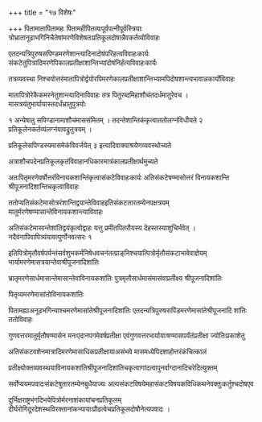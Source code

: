 +++
title = "१७ विशेषः"

+++
पितामातापितामहः पितामहीपितव्यःपूर्वपत्नीपूर्वस्त्रियाः त्रोभ्रातानूढाभगिनिचैतेषांमरणेविशेषतःप्रतिकूलदोषान्नैवकर्तव्योविवाहः

एतदन्यत्रिपुरुषसपिण्डमरणेशान्त्यादिनादोषंपरिहत्यविवाहःकार्यः संकटेतुपित्रादिमरणेपिकालप्रतीक्षाशान्तिभ्यांदोषंनिर्हत्यविवाहःकार्यः

तत्रव्यवस्था निश्चयोत्तरंमातापित्रोर्द्वयोरपिमरणेकालप्रतीक्षाशान्तिभ्यामपिदोषशान्त्यभावान्नकार्योविवाहः

मातापित्रोरेकैकमरनेतुशान्त्यादिनाविवाहः तत्र पितुरब्दमिहाशौचंतदर्धमातुरेवच । मासत्रयंतुभार्यायास्तदर्धंभ्रातुपुत्रयोः

१ अन्येषातु सपिण्डानामाशौचंमाससंमितम् । तदन्तेशान्तिकंकृत्वाततोलग्नंविधीयते २ प्रतिकूलेनकर्तव्यंलग्नंयावद्रुतुत्रयम् ।

प्रतिकूलेसपिण्डस्यमासमेकंविवर्जयेत् ३ इत्यादिवाक्याश्रयेणव्यवस्थोच्यते

अत्राशौचपदेनप्रतिकूलकृतंविवाहानधिकारमात्रंकालप्रतीक्षार्थमुच्यते

अतःपितृमरणेवर्षोत्तरंविनायकशान्तिंकृत्वासंकटेविवाहःकार्यः अतिसंकटेषण्मासोत्तरं विनायकशान्ति श्रीपूजनादिशान्तिचकृत्वाविवाहः

ततोप्यतिसंकटेमासोत्ररंशान्तिद्वयान्तेविवाहइतिसंकटतारतम्येनपक्षत्रयम् मातुर्मरणेषण्मासान्तेविनायकशान्त्याविवाहः

अतिसंकटेमासान्तेशांतिद्वयंकृत्वोद्वाहः यत्तु प्रमीतपितरौयस्य देहस्तस्याशुचिर्भवेत् । नदैवंनापिवापित्र्यंयावत्पुर्णोनवत्सरः १

इतिपित्रोमृतौवर्षपर्यन्तंसर्वशुभकर्मनिषेधवचनंतत्प्राङ्‌निश्चयात्पित्रोर्मृतौसंकटाभावेवाज्ञेयम् भार्यामरणेमासत्रयान्तेवाश्रीपूजनादिशांतिः

भ्रातृमरणेसार्धमासान्तेमासान्तेवाविनायकशांतिः पुत्रमृतौसार्धमासंमासंवाप्रतीक्ष्य श्रीपूजनादिशांतिः

पितृव्यमरणेमासांतोविनायकशांतिः

पितामह्याअनूढभगिन्याश्चमरणेमासांतेश्रीपूजनादिशांतिः एतदन्यत्रिपुरुषसपिंडमरणेमासांतेश्रीपूजनादि शांतिः ततोविवाहः

गुणवत्तरमातुर्मृतौषण्मासेन मनःएदानपगमेवर्षप्रतीक्षा एवंगुणवत्तरभार्यायाःषण्मासपर्यंतंप्रतीक्षा ज्योतिःप्रकाशेतु

अतिसंकटवशेनमात्रादिमरणेमासाधिकप्रतीक्षायाअसंभवे मासमध्येपिदशाहोत्तरंकंचित्कालं

प्रतीक्ष्योक्तव्यवस्थयाविनायकशांतिश्रीपूजनादिशांतिचकृत्वागांदत्वापुनर्वाग्दानादिचरेदित्युक्तम्

सर्वोप्ययमपवादःसंकटेषुतारतम्येनबुधैयाज्यः अल्पसंकटविषयेमहासंकटविषयकविधिकथनेवक्तुःकर्तुश्चदोषएव

दुर्भिक्षराष्ट्रभंगदिभयेपित्रोर्मरनाशंकायांचनप्रतिकूलम् दीर्घरोगिदूरदेशस्थविरक्तानांकन्यायाःप्रौढत्वेचप्रतिकूलदोषौनेत्यपवादः ।
